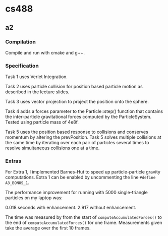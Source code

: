 # cs488

## a2

### Compilation

Compile and run with cmake and g++.

### Specification

Task 1 uses Verlet Integration. 

Task 2 uses particle collision for position based particle motion as described in the lecture slides.

Task 3 uses vector projection to project the position onto the sphere.

Task 4 adds a forces parameter to the Particle::step() function that contains the inter-particle gravitational forces computed by the ParticleSystem. Tested using particle mass of 4e8f.

Task 5 uses the position based response to collisions and conserves momentum by altering the prevPosition.
Task 5 solves multiple collisions at the same time by iterating over each pair of particles several times to resolve simultaneous collisions one at a time.

### Extras

For Extra 1, I implemented Barnes-Hut to speed up particle-particle gravity computations. Extra 1 can be enabled by uncommenting the line `#define A3_BONUS_1`.

The performance improvement for running with 5000 single-triangle particles on my laptop was:

0.018 seconds with enhancement.
2.917 without enhancement.

The time was measured by from the start of `computeAccumulatedForces()` to the end of `computeAccumulatedForces()` for one frame. Measurements given take the average over the first 10 frames.
